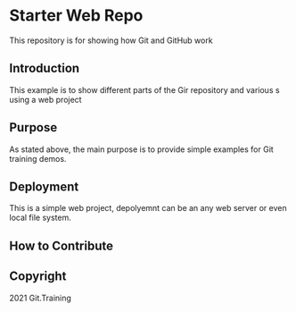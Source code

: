 # Starter Web Repo

This repository is for showing how Git and GitHub work

## Introduction

This example is to show different parts of the Gir repository and various s
using a web project

## Purpose

As stated above, the main purpose is to provide simple examples for Git
training demos.

## Deployment

This is a simple web project, depolyemnt can be an any web server or even local file system.

## How to Contribute

## Copyright

2021 Git.Training